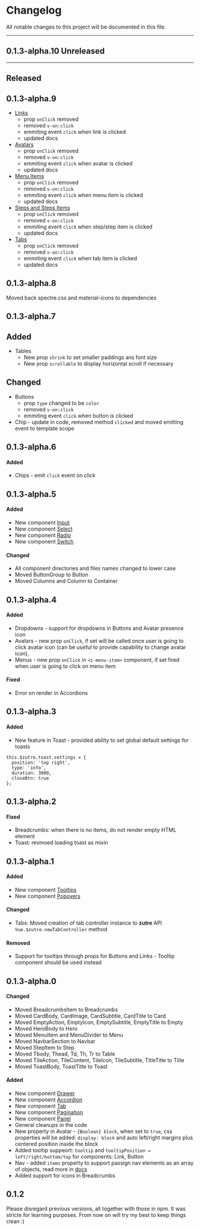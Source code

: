 # Changelog


All notable changes to this project will be documented in this file.

---
## 0.1.3-alpha.10 Unreleased

---
  
## Released 

## 0.1.3-alpha.9
* [Links](https://maclisowski.github.io/zutre/#/utilities/link) 
  * prop `onClick` removed
  * removed `v-on:click`
  * emmiting event `click` when link is clicked
  * updated docs
* [Avatars](https://maclisowski.github.io/zutre/#/components/avatars)
  * prop `onClick` removed
  * removed `v-on:click`
  * emmiting event `click` when avatar is clicked
  * updated docs
* [Menu Items](https://maclisowski.github.io/zutre/#/components/menu)
  * prop `onClick` removed
  * removed `v-on:click`
  * emmiting event `click` when menu item is clicked
  * updated docs
* [Steps and Steps Items](https://maclisowski.github.io/zutre/#/components/steps)
  * prop `onClick` removed
  * removed `v-on:click`
  * emmiting event `click` when step/step item is clicked
  * updated docs
* [Tabs](https://maclisowski.github.io/zutre/#/components/tabs)
  * prop `onClick` removed
  * removed `v-on:click`
  * emmiting event `click` when tab item is clicked
  * updated docs

## 0.1.3-alpha.8

Moved back spectre.css and material-icons to dependencies
## 0.1.3-alpha.7

## Added
* Tables
  * New prop `shrink` to set smaller paddings ans font size
  * New prop `scrollable` to display horizontal scroll if necessary
  
## Changed
* Buttons
  * prop `type` changed to be `color`
  * removed `v-on:click`
  * emmiting event `click` when button is clicked
* Chip - update in code, removed method `clicked` and moved emitting event to template scope

## 0.1.3-alpha.6

#### Added
* Chips - emit `click` event on click 

## 0.1.3-alpha.5

#### Added
* New component [Input](https://maclisowski.github.io/zutre/#/elements/forms)
* New component [Select](https://maclisowski.github.io/zutre/#/elements/forms)
* New component [Radio](https://maclisowski.github.io/zutre/#/elements/forms)
* New component [Switch](https://maclisowski.github.io/zutre/#/elements/forms)

#### Changed
* All component directories and files names changed to lower case
* Moved ButtonGroup to Button
* Moved Columns and Column to Container

## 0.1.3-alpha.4

#### Added
* Dropdowns - support for dropdowns in Buttons and Avatar presence icon
* Avatars - new prop `onClick`, if set will be called once user is going to click avatar icon (can be useful to provide capability to change avatar icon),
* Menus - new prop `onClick` in `<z-menu-item>` component, if set fired when user is going to click on menu item

#### Fixed
* Error on render in Accordions

## 0.1.3-alpha.3

#### Added
* New feature in Toast - provided ability to set global default settings for toasts

```
this.$zutre.toast.settings = {
  position: 'top right',
  type: 'info',
  duration: 3000,
  closeBtn: true  
};
```

## 0.1.3-alpha.2

#### Fixed
* Breadcrumbs: when there is no items, do not render empty HTML element
* Toast: revmoed loading toast as mixin

## 0.1.3-alpha.1

#### Added

* New component [Tooltips](https://maclisowski.github.io/zutre/#/components/tooltips)
* New component [Popovers](https://maclisowski.github.io/zutre/#/components/popovers)

#### Changed
* Tabs: Moved creation of tab controller instance to **zutre** API `Vue.$zutre.newTabController` method

#### Removed
* Support for tooltips through props for Buttons and Links - Tooltip component should be used instead


## 0.1.3-alpha.0

#### Changed

* Moved BreadcrumbsItem to Breadcrumbs
* Moved CardBody, CardImage, CardSubtitle, CardTitle to Card
* Moved EmptyAction, EmptyIcon, EmptySubtitle, EmptyTitle to Empty
* Moved HeroBody to Hero
* Moved MenuItem and MenuDivider to Menu
* Moved NavbarSection to Navbar
* Moved StepItem to Step
* Moved Tbody, Thead, Td, Th, Tr to Table
* Moved TileAction, TileContent, TileIcon, TileSubtitle, TitleTitle to Title
* Moved ToastBody, ToastTitle to Toast

#### Added
* New component [Drawer](https://maclisowski.github.io/zutre/#/components/drawer)
* New component [Accordion](https://maclisowski.github.io/zutre/#/components/accordions)
* New component [Tab](https://maclisowski.github.io/zutre/#/components/tabs)
* New component [Pagination](https://maclisowski.github.io/zutre/#/components/pagination)
* New component [Panel](https://maclisowski.github.io/zutre/#/components/panels)
* General cleanups in the code
* New property in Avatar - `{Boolean} block`, when set to `true`, css properties will be added: `display: block` and auto left/right margins plus centered position inside the block  
* Added tooltip suppeort: `tooltip` and `tooltipPosition = left/right/bottom/top` for components: Link, Button
* Nav - added `items` property to support passign nav elements as an array of objects, read more in [docs](https://maclisowski.github.io/zutre/#/components/nav)
* Added support for icons in Breadcrumbs

## 0.1.2

Please disregard previous versions, all together with those in npm. It was stricte for learning purposes. From now on will try my best to keep things clean :) 
